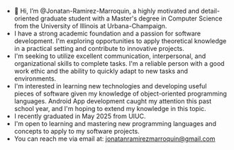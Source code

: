 - 👋 Hi, I’m @Jonatan-Ramirez-Marroquin, a highly motivated and detail-oriented graduate student with a Master's degree in Computer Science from the University of Illinois at Urbana-Champaign.
- I have a strong academic foundation and a passion for software development. I'm exploring opportunities to apply theoretical knowledge in a practical setting and contribute to innovative projects.
- I'm seeking to utilize excellent communication, interpersonal, and organizational skills to complete tasks. I'm a reliable person with a good work ethic and the ability to quickly adapt to new tasks and environments.
- I'm interested in learning new technologies and developing useful pieces of software given my knowledge of object-oriented programming languages. Android App development caught my attention this past school year, and I'm hoping to extend my knowledge in this topic.
- I recently graduated in May 2025 from UIUC.
- I'm open to learning and mastering new programming languages and concepts to apply to my software projects.
- You can reach me via email at: jonatanramirezmarroquin@gmail.com

<!---
Jonatan-Ramirez-Marroquin/Jonatan-Ramirez-Marroquin is a ✨ special ✨ repository because its `README.md` (this file) appears on your GitHub profile.
You can click the Preview link to take a look at your changes.
--->
